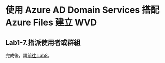 # 使用 Azure AD Domain Services 搭配 Azure Files 建立 WVD

## Lab1-7.指派使用者或群組

 完成後，請[前往 Lab8](https://github.com/BrianHsing/Azure-Windows-Virtual-Desktop/blob/master/Lab8.md)。<br>